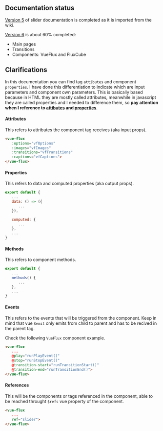 ---
---

<ClientOnly>
   <demos-index />
</ClientOnly>

## Documentation status

[Version 5](/v5/) of slider documentation is completed as it is imported from the wiki.

[Version 6](/v6/) is about 60% completed:
- Main pages
- Transitions
- Components: VueFlux and FluxCube

## Clarifications

In this documentation you can find tag `attibutes` and component `properties`. I have done this differentiation to indicate which are input parameters and component own parameters. This is basically based because in HTML they are mostly called attributes, meanwhile in javascript they are called properties and I needed to difference them, so **pay attention when I reference to <u>attibutes</u> and <u>properties</u>**.

#### Attributes

This refers to attributes the component tag receives (aka input props).

``` html
<vue-flux
   :options="vfOptions"
   :images="vfImages"
   :transitions="vfTransitions"
   :captions="vfCaptions">
</vue-flux>
```

#### Properties

This refers to data and computed properties (aka output props).

``` js
export default {
   ...
   data: () => ({
      ...
   }),

   computed: {
      ...
   },
   ...
}
```

#### Methods

This refers to component methods.

``` js
export default {
   ...
   methods() {
      ...
   },
   ...
}
```

#### Events

This refers to the events that will be triggered from the component. Keep in mind that vue `$emit` only emits from child to parent and has to be recived in the parent tag.

Check the following `VueFlux` component example.

``` html
<vue-flux
   ...
   @play="runPlayEvent()"
   @stop="runStopEvent()"
   @transition-start="runTransitionStart()"
   @transition-end="runTransitionEnd()">
</vue-flux>
```

#### References

This will be the components or tags referenced in the component, able to be reached throught `$refs` vue property of the component.

``` html
<vue-flux
   ...
   ref="slider">
</vue-flux>
```
